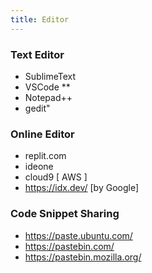 ```yaml
---
title: Editor
---
```


### Text Editor	
- SublimeText
- VSCode **
- Notepad++
- gedit"

### Online Editor

- replit.com
- ideone
- cloud9 [ AWS ]
- https://idx.dev/ [by Google]

### Code Snippet Sharing

- https://paste.ubuntu.com/
- https://pastebin.com/
- https://pastebin.mozilla.org/